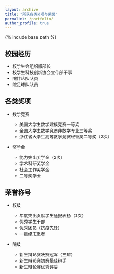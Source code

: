 ```yaml
---
layout: archive
title: "所获各类奖项与荣誉"
permalink: /portfolio/
author_profile: true
---
```


{% include base_path %}

## 校园经历
* 校学生会组织部部长
* 校学生科技创新协会宣传部干事
* 院辩论队队员
* 院足球队队员

## 各类奖项

* 数学竞赛
  * 美国大学生数学建模竞赛一等奖
  * 全国大学生数学竞赛非数学专业三等奖
  * 浙江省大学生高等数学竞赛经管类二等奖（2次）
  
* 奖学金
  * 能力突出奖学金（2次）
  * 学术科研奖学金
  * 社会工作奖学金
  * 三等奖学金
  
## 荣誉称号
* 校级
  * 年度突出贡献学生通报表扬（3次）
  * 优秀学生干部
  * 优秀团员（抗疫先锋）
  * 一星级志愿者
  
* 院级
  * 新生辩论赛决赛冠军（三辩）
  * 新生辩论赛初赛最佳辩手
  * 新生辩论赛优秀评委

